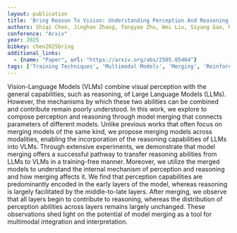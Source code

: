 ```yaml
---
layout: publication
title: 'Bring Reason To Vision: Understanding Perception And Reasoning Through Model Merging'
authors: Shiqi Chen, Jinghan Zhang, Tongyao Zhu, Wei Liu, Siyang Gao, Miao Xiong, Manling Li, Junxian He
conference: "Arxiv"
year: 2025
bibkey: chen2025bring
additional_links:
  - {name: "Paper", url: "https://arxiv.org/abs/2505.05464"}
tags: ['Training Techniques', 'Multimodal Models', 'Merging', 'Reinforcement Learning']
---
```

Vision-Language Models (VLMs) combine visual perception with the general
capabilities, such as reasoning, of Large Language Models (LLMs). However, the
mechanisms by which these two abilities can be combined and contribute remain
poorly understood. In this work, we explore to compose perception and reasoning
through model merging that connects parameters of different models. Unlike
previous works that often focus on merging models of the same kind, we propose
merging models across modalities, enabling the incorporation of the reasoning
capabilities of LLMs into VLMs. Through extensive experiments, we demonstrate
that model merging offers a successful pathway to transfer reasoning abilities
from LLMs to VLMs in a training-free manner. Moreover, we utilize the merged
models to understand the internal mechanism of perception and reasoning and how
merging affects it. We find that perception capabilities are predominantly
encoded in the early layers of the model, whereas reasoning is largely
facilitated by the middle-to-late layers. After merging, we observe that all
layers begin to contribute to reasoning, whereas the distribution of perception
abilities across layers remains largely unchanged. These observations shed
light on the potential of model merging as a tool for multimodal integration
and interpretation.
